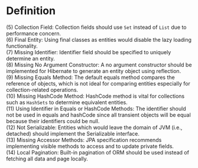# Definition
(5) Collection Field: Collection fields should use ```Set``` instead of ```List``` due to performance concern.     
(6) Final Entity: Using final classes as entities would disable the lazy loading functionality.     
(7) Missing Identifier: Identifier field should be specified to uniquely determine an entity.    
(8) Missing No Argument Constructor: A no argument constructor should be implemented for Hibernate to generate an entity object using reflection.     
(9) Missing Equals Method: The default equals method compares the reference of objects, which is not ideal for comparing entities especially for collection-related operations.     
(10) Missing HashCode Method: HashCode method is vital for collections such as ```HashSets``` to determine equivalent entities.     
(11) Using Identifier in Equals or HashCode Methods: The identifier should not be used in equals and hashCode since all transient objects will be equal because their identifiers could be null.      
(12) Not Serializable: Entities which would leave the domain of JVM (i.e., detached) should implement the Serializable interface.       
(13) Missing Accessor Methods: JPA specification recommends implementing visible methods to access and to update private fields.    
(14) Local Pagination: Built-in pagination of ORM should be used instead of fetching all data and page locally.     
